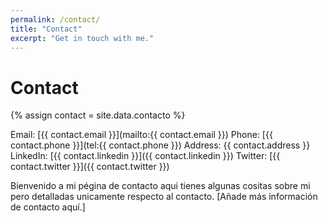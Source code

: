 ```yaml
---
permalink: /contact/
title: "Contact"
excerpt: "Get in touch with me."
---
```


# Contact
{% assign contact = site.data.contacto %}

Email: [{{ contact.email }}](mailto:{{ contact.email }})
Phone: [{{ contact.phone }}](tel:{{ contact.phone }})
Address: {{ contact.address }}
LinkedIn: [{{ contact.linkedin }}]({{ contact.linkedin }})
Twitter: [{{ contact.twitter }}]({{ contact.twitter }})

Bienvenido a mi pégina de contacto aqui tienes algunas cositas sobre mi pero detalladas unicamente respecto al contacto. [Añade más información de contacto aquí.]
